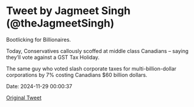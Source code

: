 # Tweet by Jagmeet Singh (@theJagmeetSingh)

Bootlicking for Billionaires.

Today, Conservatives callously scoffed at middle class Canadians – saying they’ll vote against a GST Tax Holiday.
 
The same guy who voted slash corporate taxes for multi-billion-dollar corporations by 7% costing Canadians $60 billion dollars.

Date: 2024-11-29 00:00:37

[Original Tweet](https://x.com/theJagmeetSingh/status/1862285499982905372)
